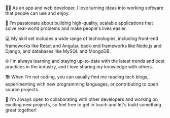 

👨‍💻 As an app and web developer, I love turning ideas into working software that people can use and enjoy.

🚀 I'm passionate about building high-quality, scalable applications that solve real-world problems and make people's lives easier.

💻 My skill set includes a wide range of technologies, including front-end frameworks like React and Angular, back-end frameworks like Node.js and Django, and databases like MySQL and MongoDB.

🌐 I'm always learning and staying up-to-date with the latest trends and best practices in the industry, and I love sharing my knowledge with others.

📚 When I'm not coding, you can usually find me reading tech blogs, experimenting with new programming languages, or contributing to open source projects.

🤝 I'm always open to collaborating with other developers and working on exciting new projects, so feel free to get in touch and let's build something great together!






